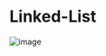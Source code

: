 # Linked-List

![image](https://user-images.githubusercontent.com/44415702/110454578-75a57100-80d8-11eb-82a5-ae99be307a77.png)
